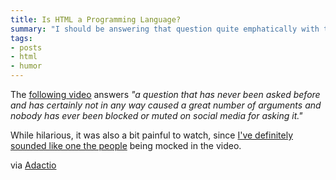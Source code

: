 ```yaml
---
title: Is HTML a Programming Language?
summary: "I should be answering that question quite emphatically with this word: Yes"
tags:
- posts
- html
- humor
---
```


The [following video](https://briefs.video/videos/is-html-a-programming-language/) answers _"a question that has never been asked before and has certainly not in any way caused a great number of arguments and nobody has ever been blocked or muted on social media for asking it."_

While hilarious, it was also a bit painful to watch, since [I've definitely sounded like one the people](https://yarocruz.netlify.app/posts/html-and-css-is-a-language-can-you-read/) being mocked in the video.  

via [Adactio](https://adactio.com/links)